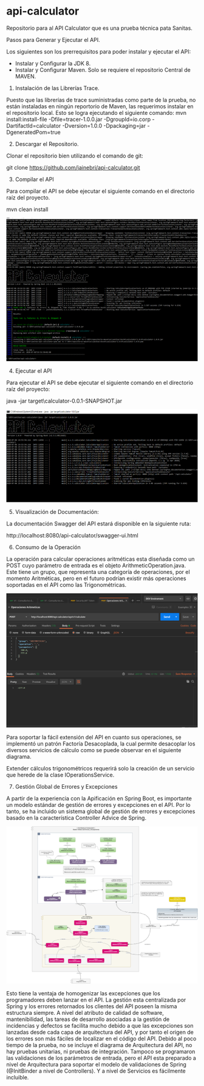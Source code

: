 # api-calculator

Repositorio para al API Calculator que es una prueba técnica pata Sanitas.


Pasos para Generar y Ejecutar el API.

Los siguientes son los prerrequisitos para poder instalar y ejecutar el API:

- Instalar y Configurar la JDK 8.
- Instalar y Configurar Maven. Solo se requiere el repositorio Central de MAVEN.

1. Instalación de las Librerías Trace.

Puesto que las librerías de trace suministradas como parte de la prueba, no están instaladas en ningún reportorio de Maven, las requerimos instalar en el repositorio local. Esto se logra ejecutando el siguiente comando:
mvn install:install-file -Dfile=tracer-1.0.0.jar -DgroupId=io.corp -DartifactId=calculator -Dversion=1.0.0 -Dpackaging=jar -DgeneratedPom=true

2. Descargar el Repositorio.

Clonar el repositorio bien utilizando el comando de git:

git clone https://github.com/jainebri/api-calculator.git

3. Compilar el API

Para compilar el API se debe ejecutar el siguiente comando en el directorio raíz del proyecto.

mvn clean install

![Compilar API](https://github.com/jainebri/api-calculator/blob/develop/images/01-Compliar.png)

4. Ejecutar el API

Para ejecutar el API se debe ejecutar el siguiente comando en el directorio raíz del proyecto:

java -jar target\calculator-0.0.1-SNAPSHOT.jar

![Compilar API](https://github.com/jainebri/api-calculator/blob/develop/images/02-Ejecutar.png)

5. Visualización de Documentación:

La documentación Swagger del API estará disponible en la siguiente ruta:

http://localhost:8080/api-calculator/swagger-ui.html

6. Consumo de la Operación

La operación para calcular operaciones aritméticas esta diseñada como un POST cuyo parámetro de entrada es el objeto ArithmeticOperation.java. Este tiene un grupo, que representa una categoría de operaciones, por el momento Aritméticas, pero en el futuro podrían existir más operaciones soportadas en el API como las Trigonométricas.

![Compilar API](https://github.com/jainebri/api-calculator/blob/develop/images/03-Postman.png)

Para soportar la fácil extensión del API en cuanto sus operaciones, se implementó un patrón Factoría Desacoplada, la cual permite desacoplar los diversos servicios de cálculo como se puede observar en el siguiente diagrama.

Extender cálculos trigonométricos requerirá solo la creación de un servicio que herede de la clase IOperationsService.

7. Gestión Global de Errores y Excepciones

A partir de la experiencia con la Apificación en Spring Boot, es importante un modelo estándar de gestión de errores y excepciones en el API. Por lo tanto, se ha incluido un sistema global de gestión de errores y excepciones basado en la característica Controller Advice de Spring.

![Gestión Global de Errores y Excepciones](https://github.com/jainebri/api-calculator/blob/develop/images/04-Gestion-Global-Errores-Excepciones-Global%20Exceptions.png)

Esto tiene la ventaja de homogenizar las excepciones que los programadores deben lanzar en el API.
La gestión esta centralizada por Spring y los errores retornados los clientes del API poseen la misma estructura siempre.
A nivel del atributo de calidad de software, mantenibilidad, las tareas de desarrollo asociadas a la gestión de incidencias y defectos se facilita mucho debido a que las excepciones son lanzadas desde cada capa de arquitectura del API, y por tanto el origen de los errores son más fáciles de localizar en el código del API.
Debido al poco tiempo de la prueba, no se incluye el diagrama de Arquitectura del API, no hay pruebas unitarias, ni pruebas de integración. Tampoco se programaron las validaciones de los parámetros de entrada, pero el API esta preparado a nivel de Arquitectura para soportar el modelo de validaciones de Spring (@InitBinder a nivel de Controllers). Y a nivel de Servicios es fácilmente incluible. 
